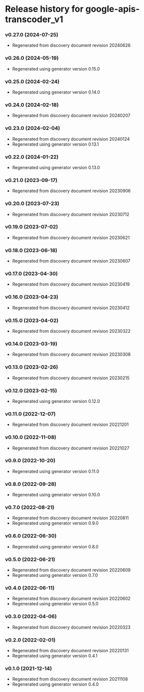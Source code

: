 # Release history for google-apis-transcoder_v1

### v0.27.0 (2024-07-25)

* Regenerated from discovery document revision 20240626

### v0.26.0 (2024-05-19)

* Regenerated using generator version 0.15.0

### v0.25.0 (2024-02-24)

* Regenerated using generator version 0.14.0

### v0.24.0 (2024-02-18)

* Regenerated from discovery document revision 20240207

### v0.23.0 (2024-02-04)

* Regenerated from discovery document revision 20240124
* Regenerated using generator version 0.13.1

### v0.22.0 (2024-01-22)

* Regenerated using generator version 0.13.0

### v0.21.0 (2023-09-17)

* Regenerated from discovery document revision 20230906

### v0.20.0 (2023-07-23)

* Regenerated from discovery document revision 20230712

### v0.19.0 (2023-07-02)

* Regenerated from discovery document revision 20230621

### v0.18.0 (2023-06-18)

* Regenerated from discovery document revision 20230607

### v0.17.0 (2023-04-30)

* Regenerated from discovery document revision 20230419

### v0.16.0 (2023-04-23)

* Regenerated from discovery document revision 20230412

### v0.15.0 (2023-04-02)

* Regenerated from discovery document revision 20230322

### v0.14.0 (2023-03-19)

* Regenerated from discovery document revision 20230308

### v0.13.0 (2023-02-26)

* Regenerated from discovery document revision 20230215

### v0.12.0 (2023-02-15)

* Regenerated using generator version 0.12.0

### v0.11.0 (2022-12-07)

* Regenerated from discovery document revision 20221201

### v0.10.0 (2022-11-08)

* Regenerated from discovery document revision 20221027

### v0.9.0 (2022-10-20)

* Regenerated using generator version 0.11.0

### v0.8.0 (2022-09-28)

* Regenerated using generator version 0.10.0

### v0.7.0 (2022-08-21)

* Regenerated from discovery document revision 20220811
* Regenerated using generator version 0.9.0

### v0.6.0 (2022-06-30)

* Regenerated using generator version 0.8.0

### v0.5.0 (2022-06-21)

* Regenerated from discovery document revision 20220609
* Regenerated using generator version 0.7.0

### v0.4.0 (2022-06-11)

* Regenerated from discovery document revision 20220602
* Regenerated using generator version 0.5.0

### v0.3.0 (2022-04-06)

* Regenerated from discovery document revision 20220323

### v0.2.0 (2022-02-01)

* Regenerated from discovery document revision 20220131
* Regenerated using generator version 0.4.1

### v0.1.0 (2021-12-14)

* Regenerated from discovery document revision 20211108
* Regenerated using generator version 0.4.0

